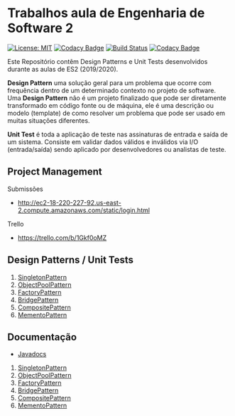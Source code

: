 # Trabalhos aula de Engenharia de Software 2
[![License: MIT](https://img.shields.io/badge/License-MIT-yellow.svg)](https://opensource.org/licenses/MIT)
[![Codacy Badge](https://api.codacy.com/project/badge/Grade/03d17dd7587042aeaf274d3584a18c8e)](https://www.codacy.com?utm_source=github.com&amp;utm_medium=referral&amp;utm_content=argon7/TrabalhosES2&amp;utm_campaign=Badge_Grade)
[![Build Status](https://travis-ci.com/argon7/TrabalhosES2.svg?token=TdKbkE4GsRUaGKPb7pBK&branch=master)](https://travis-ci.com/argon7/TrabalhosES2)
[![Codacy Badge](https://api.codacy.com/project/badge/Coverage/03d17dd7587042aeaf274d3584a18c8e)](https://www.codacy.com?utm_source=github.com&utm_medium=referral&utm_content=argon7/TrabalhosES2&utm_campaign=Badge_Coverage)

Este Repositório contêm Design Patterns e Unit Tests desenvolvidos durante as aulas de ES2 (2019/2020).

<b>Design Pattern</b> uma solução geral para um problema que ocorre com frequência dentro de um determinado contexto no projeto de software. Uma <b>Design Pattern</b> não é um projeto finalizado que pode ser diretamente transformado em código fonte ou de máquina, ele é uma descrição ou modelo (template) de como resolver um problema que pode ser usado em muitas situações diferentes.

<b>Unit Test</b> é toda a aplicação de teste nas assinaturas de entrada e saída de um sistema. Consiste em validar dados válidos e inválidos via I/O (entrada/saída) sendo aplicado por desenvolvedores ou analistas de teste.

## Project Management

Submissões
* http://ec2-18-220-227-92.us-east-2.compute.amazonaws.com/static/login.html

Trello

* https://trello.com/b/1Gkf0oMZ
## Design Patterns / Unit Tests 
1. [SingletonPattern](./singletonpattern)
2. [ObjectPoolPattern](./objectpoolpattern)
3. [FactoryPattern](./factorypattern)
4. [BridgePattern](./bridgepattern)
5. [CompositePattern](./compositepattern)
6. [MementoPattern](./mementopattern)
## Documentação

*  [Javadocs](https://argon7.github.io/TrabalhosES2/)
1. [SingletonPattern](https://argon7.github.io/TrabalhosES2/SingletonPattern/javadoc/index.html)
2. [ObjectPoolPattern](https://argon7.github.io/TrabalhosES2/ObjectPoolPattern/javadoc/index.html)
3. [FactoryPattern](https://argon7.github.io/TrabalhosES2/FactoryPattern/javadoc/index.html)
4. [BridgePattern](https://argon7.github.io/TrabalhosES2/BridgePattern/javadoc/index.html)
5. [CompositePattern](https://argon7.github.io/TrabalhosES2/CompositePattern/javadoc/index.html)
6. [MementoPattern](https://argon7.github.io/TrabalhosES2/MementoPattern/javadoc/index.html)

